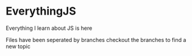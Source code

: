 # EverythingJS
Everything I learn about JS is here

Files have been seperated by branches 
checkout the branches to find a new topic

